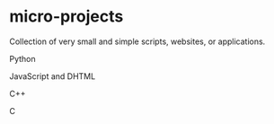 # micro-projects
Collection of very small and simple scripts, websites, or applications.

Python

JavaScript and DHTML

C++

C
